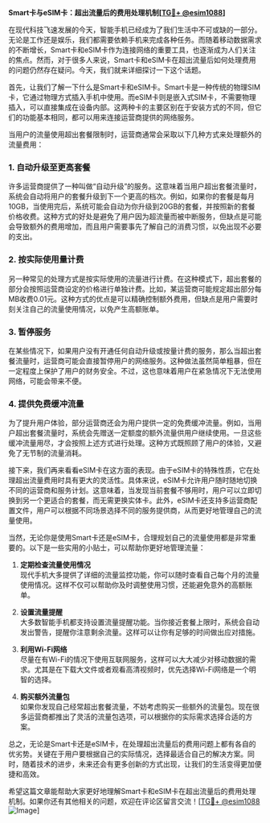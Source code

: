 **Smart卡与eSIM卡：超出流量后的费用处理机制[[TG💪+ @esim1088](https://t.me/s/esim1088)]**

在现代科技飞速发展的今天，智能手机已经成为了我们生活中不可或缺的一部分。无论是工作还是娱乐，我们都需要依赖手机来完成各种任务。而随着移动数据需求的不断增长，Smart卡和eSIM卡作为连接网络的重要工具，也逐渐成为人们关注的焦点。然而，对于很多人来说，Smart卡和eSIM卡在超出流量后如何处理费用的问题仍然存在疑问。今天，我们就来详细探讨一下这个话题。

首先，让我们了解一下什么是Smart卡和eSIM卡。Smart卡是一种传统的物理SIM卡，它通过物理方式插入手机中使用。而eSIM卡则是嵌入式SIM卡，不需要物理插入，可以直接集成在设备内部。这两种卡的主要区别在于安装方式的不同，但它们的功能基本相同，都可以用来连接运营商提供的网络服务。

当用户的流量使用超出套餐限制时，运营商通常会采取以下几种方式来处理额外的流量费用：

### 1. **自动升级至更高套餐**
   许多运营商提供了一种叫做“自动升级”的服务。这意味着当用户超出套餐流量时，系统会自动将用户的套餐升级到下一个更高的档次。例如，如果你的套餐是每月10GB，当使用完后，系统可能会自动为你升级到20GB的套餐，并按照新的套餐价格收费。这种方式的好处是避免了用户因为超流量而被中断服务，但缺点是可能会导致额外的费用增加，而且用户需要事先了解自己的消费习惯，以免出现不必要的支出。

### 2. **按实际使用量计费**
   另一种常见的处理方式是按实际使用的流量进行计费。在这种模式下，超出套餐的部分会按照运营商设定的价格进行单独计费。比如，某运营商可能规定超出部分每MB收费0.01元。这种方式的优点是可以精确控制额外费用，但缺点是用户需要时刻关注自己的流量使用情况，以免产生高额账单。

### 3. **暂停服务**
   在某些情况下，如果用户没有开通任何自动升级或按量计费的服务，那么当超出套餐流量时，运营商可能会直接暂停用户的网络服务。这种做法虽然简单粗暴，但在一定程度上保护了用户的财务安全。不过，这也意味着用户在紧急情况下无法使用网络，可能会带来不便。

### 4. **提供免费缓冲流量**
   为了提升用户体验，部分运营商还会为用户提供一定的免费缓冲流量。例如，当用户超出套餐流量时，系统会先赠送一定额度的额外流量供用户继续使用。一旦这些缓冲流量用尽，才会按照上述方式进行处理。这种方式既照顾了用户的体验，又避免了无节制的流量消耗。

接下来，我们再来看看eSIM卡在这方面的表现。由于eSIM卡的特殊性质，它在处理超出流量费用时具有更大的灵活性。具体来说，eSIM卡允许用户随时随地切换不同的运营商和服务计划。这意味着，当发现当前套餐不够用时，用户可以立即切换到另一个更适合的套餐，而无需更换实体卡。此外，eSIM卡还支持多运营商配置文件，用户可以根据不同场景选择不同的服务提供商，从而更好地管理自己的流量使用。

当然，无论你是使用Smart卡还是eSIM卡，合理规划自己的流量使用都是非常重要的。以下是一些实用的小贴士，可以帮助你更好地管理流量：

1. **定期检查流量使用情况**  
   现代手机大多提供了详细的流量监控功能，你可以随时查看自己每个月的流量使用情况。这样不仅可以帮助你及时调整使用习惯，还能避免意外的高额账单。

2. **设置流量提醒**  
   大多数智能手机都支持设置流量提醒功能。当你接近套餐上限时，系统会自动发出警告，提醒你注意剩余流量。这样可以让你有足够的时间做出应对措施。

3. **利用Wi-Fi网络**  
   尽量在有Wi-Fi的情况下使用互联网服务，这样可以大大减少对移动数据的需求。尤其是在下载大文件或者观看高清视频时，优先选择Wi-Fi网络是一个明智的选择。

4. **购买额外流量包**  
   如果你发现自己经常超出套餐流量，不妨考虑购买一些额外的流量包。现在很多运营商都推出了灵活的流量包选项，可以根据你的实际需求选择合适的方案。

总之，无论是Smart卡还是eSIM卡，在处理超出流量后的费用问题上都有各自的优劣势。关键在于用户要根据自己的实际情况，选择最适合自己的解决方案。同时，随着技术的进步，未来还会有更多创新的方式出现，让我们的生活变得更加便捷和高效。

希望这篇文章能帮助大家更好地理解Smart卡和eSIM卡在超出流量后的费用处理机制。如果你还有其他相关的问题，欢迎在评论区留言交流！[[TG💪+ @esim1088](https://t.me/s/esim1088) ![Image](https://i.postimg.cc/4NQfJmqS/Snipaste-2025-05-13-00-14-12.png)]